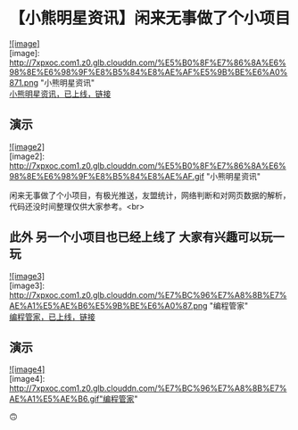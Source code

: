 【小熊明星资讯】闲来无事做了个小项目
==== 
 [![image]](https://itunes.apple.com/cn/app/xiao-xiong-ming-xing-zi-xun/id1182862136?mt=8)  
[image]: http://7xpxoc.com1.z0.glb.clouddn.com/%E5%B0%8F%E7%86%8A%E6%98%8E%E6%98%9F%E8%B5%84%E8%AE%AF%E5%9B%BE%E6%A0%871.png "小熊明星资讯"  
 [小熊明星资讯，已上线，链接](https://itunes.apple.com/cn/app/xiao-xiong-ming-xing-zi-xun/id1182862136?mt=8)
 
 演示 
-------  
[![image2]](https://itunes.apple.com/cn/app/xiao-xiong-ming-xing-zi-xun/id1182862136?mt=8)  
[image2]: http://7xpxoc.com1.z0.glb.clouddn.com/%E5%B0%8F%E7%86%8A%E6%98%8E%E6%98%9F%E8%B5%84%E8%AE%AF.gif "小熊明星资讯"  

闲来无事做了个小项目，有极光推送，友盟统计，网络判断和对网页数据的解析，代码还没时间整理仅供大家参考。\<br>  

 此外 另一个小项目也已经上线了 大家有兴趣可以玩一玩
------- 
 [![image3]](https://itunes.apple.com/cn/app/bian-cheng-guan-jia/id1179656413?mt=8)  
[image3]: http://7xpxoc.com1.z0.glb.clouddn.com/%E7%BC%96%E7%A8%8B%E7%AE%A1%E5%AE%B6%E5%9B%BE%E6%A0%87.png "编程管家"  
 [编程管家，已上线，链接](https://itunes.apple.com/cn/app/bian-cheng-guan-jia/id1179656413?mt=8)
 
 演示 
-------  
[![image4]](https://itunes.apple.com/cn/app/bian-cheng-guan-jia/id1179656413?mt=8)  
[image4]: http://7xpxoc.com1.z0.glb.clouddn.com/%E7%BC%96%E7%A8%8B%E7%AE%A1%E5%AE%B6.gif"编程管家"  


🙃
